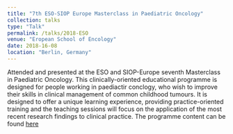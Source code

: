 ```yaml
---
title: "7th ESO-SIOP Europe Masterclass in Paediatric Oncology"
collection: talks
type: "Talk"
permalink: /talks/2018-ESO
venue: "Eropean School of Encology"
date: 2018-16-08
location: "Berlin, Germany"
---
```

Attended and presented at the ESO and SIOP-Europe seventh Masterclass in Paediatric Oncology. This clinically-oriented educational programme is designed for people working in paediactir conclogy, who wish to improve their skills in clinical management of common childhood tumours. It is designed to offer a unique learning experience, providing practice-oriented training and the teaching sessions will focus on the application of the most recent research findings to clinical practice. The programme content can be found 
[here](https://www.eso.net/en/what-we-do/past-events/7th-eso-siop-europe-masterclass-in-paediatric-oncology/events-2018/3-1506-0-)
